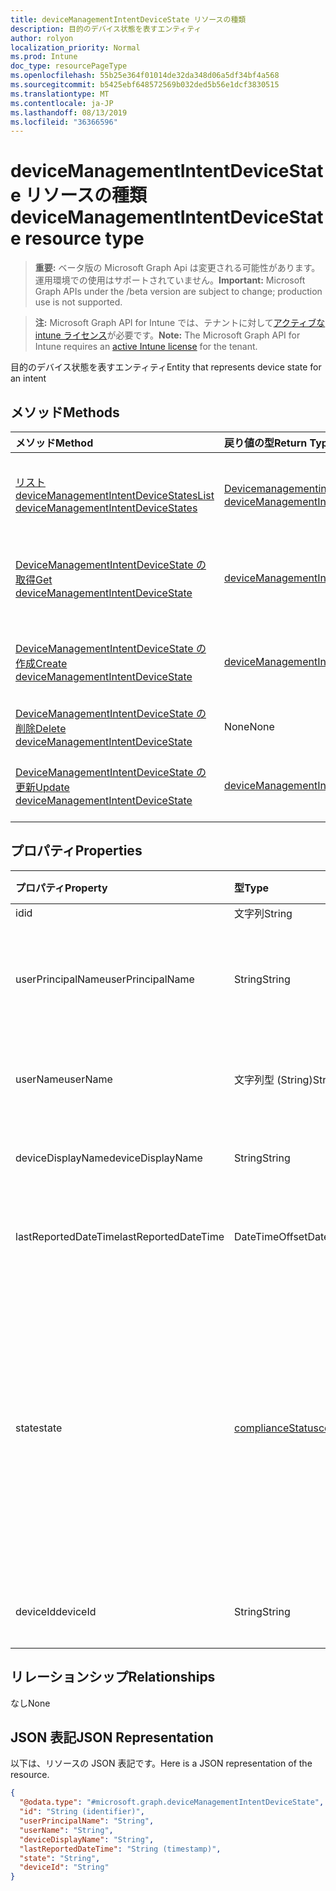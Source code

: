 ```yaml
---
title: deviceManagementIntentDeviceState リソースの種類
description: 目的のデバイス状態を表すエンティティ
author: rolyon
localization_priority: Normal
ms.prod: Intune
doc_type: resourcePageType
ms.openlocfilehash: 55b25e364f01014de32da348d06a5df34bf4a568
ms.sourcegitcommit: b5425ebf648572569b032ded5b56e1dcf3830515
ms.translationtype: MT
ms.contentlocale: ja-JP
ms.lasthandoff: 08/13/2019
ms.locfileid: "36366596"
---
```

# <a name="devicemanagementintentdevicestate-resource-type"></a><span data-ttu-id="22684-103">deviceManagementIntentDeviceState リソースの種類</span><span class="sxs-lookup"><span data-stu-id="22684-103">deviceManagementIntentDeviceState resource type</span></span>

> <span data-ttu-id="22684-104">**重要:** ベータ版の Microsoft Graph Api は変更される可能性があります。運用環境での使用はサポートされていません。</span><span class="sxs-lookup"><span data-stu-id="22684-104">**Important:** Microsoft Graph APIs under the /beta version are subject to change; production use is not supported.</span></span>

> <span data-ttu-id="22684-105">**注:** Microsoft Graph API for Intune では、テナントに対して[アクティブな intune ライセンス](https://go.microsoft.com/fwlink/?linkid=839381)が必要です。</span><span class="sxs-lookup"><span data-stu-id="22684-105">**Note:** The Microsoft Graph API for Intune requires an [active Intune license](https://go.microsoft.com/fwlink/?linkid=839381) for the tenant.</span></span>

<span data-ttu-id="22684-106">目的のデバイス状態を表すエンティティ</span><span class="sxs-lookup"><span data-stu-id="22684-106">Entity that represents device state for an intent</span></span>

## <a name="methods"></a><span data-ttu-id="22684-107">メソッド</span><span class="sxs-lookup"><span data-stu-id="22684-107">Methods</span></span>
|<span data-ttu-id="22684-108">メソッド</span><span class="sxs-lookup"><span data-stu-id="22684-108">Method</span></span>|<span data-ttu-id="22684-109">戻り値の型</span><span class="sxs-lookup"><span data-stu-id="22684-109">Return Type</span></span>|<span data-ttu-id="22684-110">説明</span><span class="sxs-lookup"><span data-stu-id="22684-110">Description</span></span>|
|:---|:---|:---|
|[<span data-ttu-id="22684-111">リスト deviceManagementIntentDeviceStates</span><span class="sxs-lookup"><span data-stu-id="22684-111">List deviceManagementIntentDeviceStates</span></span>](../api/intune-deviceintent-devicemanagementintentdevicestate-list.md)|<span data-ttu-id="22684-112">[Devicemanagementintentdevicestate](../resources/intune-deviceintent-devicemanagementintentdevicestate.md)コレクション</span><span class="sxs-lookup"><span data-stu-id="22684-112">[deviceManagementIntentDeviceState](../resources/intune-deviceintent-devicemanagementintentdevicestate.md) collection</span></span>|<span data-ttu-id="22684-113">[Devicemanagementintentdevicestate](../resources/intune-deviceintent-devicemanagementintentdevicestate.md)オブジェクトのプロパティとリレーションシップをリストします。</span><span class="sxs-lookup"><span data-stu-id="22684-113">List properties and relationships of the [deviceManagementIntentDeviceState](../resources/intune-deviceintent-devicemanagementintentdevicestate.md) objects.</span></span>|
|[<span data-ttu-id="22684-114">DeviceManagementIntentDeviceState の取得</span><span class="sxs-lookup"><span data-stu-id="22684-114">Get deviceManagementIntentDeviceState</span></span>](../api/intune-deviceintent-devicemanagementintentdevicestate-get.md)|[<span data-ttu-id="22684-115">deviceManagementIntentDeviceState</span><span class="sxs-lookup"><span data-stu-id="22684-115">deviceManagementIntentDeviceState</span></span>](../resources/intune-deviceintent-devicemanagementintentdevicestate.md)|<span data-ttu-id="22684-116">[Devicemanagementintentdevicestate](../resources/intune-deviceintent-devicemanagementintentdevicestate.md)オブジェクトのプロパティとリレーションシップを読み取ります。</span><span class="sxs-lookup"><span data-stu-id="22684-116">Read properties and relationships of the [deviceManagementIntentDeviceState](../resources/intune-deviceintent-devicemanagementintentdevicestate.md) object.</span></span>|
|[<span data-ttu-id="22684-117">DeviceManagementIntentDeviceState の作成</span><span class="sxs-lookup"><span data-stu-id="22684-117">Create deviceManagementIntentDeviceState</span></span>](../api/intune-deviceintent-devicemanagementintentdevicestate-create.md)|[<span data-ttu-id="22684-118">deviceManagementIntentDeviceState</span><span class="sxs-lookup"><span data-stu-id="22684-118">deviceManagementIntentDeviceState</span></span>](../resources/intune-deviceintent-devicemanagementintentdevicestate.md)|<span data-ttu-id="22684-119">新しい[Devicemanagementintentdevicestate](../resources/intune-deviceintent-devicemanagementintentdevicestate.md)オブジェクトを作成します。</span><span class="sxs-lookup"><span data-stu-id="22684-119">Create a new [deviceManagementIntentDeviceState](../resources/intune-deviceintent-devicemanagementintentdevicestate.md) object.</span></span>|
|[<span data-ttu-id="22684-120">DeviceManagementIntentDeviceState の削除</span><span class="sxs-lookup"><span data-stu-id="22684-120">Delete deviceManagementIntentDeviceState</span></span>](../api/intune-deviceintent-devicemanagementintentdevicestate-delete.md)|<span data-ttu-id="22684-121">None</span><span class="sxs-lookup"><span data-stu-id="22684-121">None</span></span>|<span data-ttu-id="22684-122">[Devicemanagementintentdevicestate](../resources/intune-deviceintent-devicemanagementintentdevicestate.md)を削除します。</span><span class="sxs-lookup"><span data-stu-id="22684-122">Deletes a [deviceManagementIntentDeviceState](../resources/intune-deviceintent-devicemanagementintentdevicestate.md).</span></span>|
|[<span data-ttu-id="22684-123">DeviceManagementIntentDeviceState の更新</span><span class="sxs-lookup"><span data-stu-id="22684-123">Update deviceManagementIntentDeviceState</span></span>](../api/intune-deviceintent-devicemanagementintentdevicestate-update.md)|[<span data-ttu-id="22684-124">deviceManagementIntentDeviceState</span><span class="sxs-lookup"><span data-stu-id="22684-124">deviceManagementIntentDeviceState</span></span>](../resources/intune-deviceintent-devicemanagementintentdevicestate.md)|<span data-ttu-id="22684-125">[Devicemanagementintentdevicestate](../resources/intune-deviceintent-devicemanagementintentdevicestate.md)オブジェクトのプロパティを更新します。</span><span class="sxs-lookup"><span data-stu-id="22684-125">Update the properties of a [deviceManagementIntentDeviceState](../resources/intune-deviceintent-devicemanagementintentdevicestate.md) object.</span></span>|

## <a name="properties"></a><span data-ttu-id="22684-126">プロパティ</span><span class="sxs-lookup"><span data-stu-id="22684-126">Properties</span></span>
|<span data-ttu-id="22684-127">プロパティ</span><span class="sxs-lookup"><span data-stu-id="22684-127">Property</span></span>|<span data-ttu-id="22684-128">型</span><span class="sxs-lookup"><span data-stu-id="22684-128">Type</span></span>|<span data-ttu-id="22684-129">説明</span><span class="sxs-lookup"><span data-stu-id="22684-129">Description</span></span>|
|:---|:---|:---|
|<span data-ttu-id="22684-130">id</span><span class="sxs-lookup"><span data-stu-id="22684-130">id</span></span>|<span data-ttu-id="22684-131">文字列</span><span class="sxs-lookup"><span data-stu-id="22684-131">String</span></span>|<span data-ttu-id="22684-132">ID</span><span class="sxs-lookup"><span data-stu-id="22684-132">The ID</span></span>|
|<span data-ttu-id="22684-133">userPrincipalName</span><span class="sxs-lookup"><span data-stu-id="22684-133">userPrincipalName</span></span>|<span data-ttu-id="22684-134">String</span><span class="sxs-lookup"><span data-stu-id="22684-134">String</span></span>|<span data-ttu-id="22684-135">デバイスで報告されているユーザープリンシパル名</span><span class="sxs-lookup"><span data-stu-id="22684-135">The user principal name that is being reported on a device</span></span>|
|<span data-ttu-id="22684-136">userName</span><span class="sxs-lookup"><span data-stu-id="22684-136">userName</span></span>|<span data-ttu-id="22684-137">文字列型 (String)</span><span class="sxs-lookup"><span data-stu-id="22684-137">String</span></span>|<span data-ttu-id="22684-138">デバイスで報告されているユーザー名</span><span class="sxs-lookup"><span data-stu-id="22684-138">The user name that is being reported on a device</span></span>|
|<span data-ttu-id="22684-139">deviceDisplayName</span><span class="sxs-lookup"><span data-stu-id="22684-139">deviceDisplayName</span></span>|<span data-ttu-id="22684-140">String</span><span class="sxs-lookup"><span data-stu-id="22684-140">String</span></span>|<span data-ttu-id="22684-141">レポートされているデバイス名</span><span class="sxs-lookup"><span data-stu-id="22684-141">Device name that is being reported</span></span>|
|<span data-ttu-id="22684-142">lastReportedDateTime</span><span class="sxs-lookup"><span data-stu-id="22684-142">lastReportedDateTime</span></span>|<span data-ttu-id="22684-143">DateTimeOffset</span><span class="sxs-lookup"><span data-stu-id="22684-143">DateTimeOffset</span></span>|<span data-ttu-id="22684-144">インテントレポートの最終更新日時</span><span class="sxs-lookup"><span data-stu-id="22684-144">Last modified date time of an intent report</span></span>|
|<span data-ttu-id="22684-145">state</span><span class="sxs-lookup"><span data-stu-id="22684-145">state</span></span>|[<span data-ttu-id="22684-146">complianceStatus</span><span class="sxs-lookup"><span data-stu-id="22684-146">complianceStatus</span></span>](../resources/intune-shared-compliancestatus.md)|<span data-ttu-id="22684-147">目的のデバイス状態。</span><span class="sxs-lookup"><span data-stu-id="22684-147">Device state for an intent.</span></span> <span data-ttu-id="22684-148">可能な値は、`unknown`、`notApplicable`、`compliant`、`remediated`、`nonCompliant`、`error`、`conflict`、`notAssigned` です。</span><span class="sxs-lookup"><span data-stu-id="22684-148">Possible values are: `unknown`, `notApplicable`, `compliant`, `remediated`, `nonCompliant`, `error`, `conflict`, `notAssigned`.</span></span>|
|<span data-ttu-id="22684-149">deviceId</span><span class="sxs-lookup"><span data-stu-id="22684-149">deviceId</span></span>|<span data-ttu-id="22684-150">String</span><span class="sxs-lookup"><span data-stu-id="22684-150">String</span></span>|<span data-ttu-id="22684-151">レポートされているデバイス id</span><span class="sxs-lookup"><span data-stu-id="22684-151">Device id that is being reported</span></span>|

## <a name="relationships"></a><span data-ttu-id="22684-152">リレーションシップ</span><span class="sxs-lookup"><span data-stu-id="22684-152">Relationships</span></span>
<span data-ttu-id="22684-153">なし</span><span class="sxs-lookup"><span data-stu-id="22684-153">None</span></span>

## <a name="json-representation"></a><span data-ttu-id="22684-154">JSON 表記</span><span class="sxs-lookup"><span data-stu-id="22684-154">JSON Representation</span></span>
<span data-ttu-id="22684-155">以下は、リソースの JSON 表記です。</span><span class="sxs-lookup"><span data-stu-id="22684-155">Here is a JSON representation of the resource.</span></span>
<!-- {
  "blockType": "resource",
  "keyProperty": "id",
  "@odata.type": "microsoft.graph.deviceManagementIntentDeviceState"
}
-->
``` json
{
  "@odata.type": "#microsoft.graph.deviceManagementIntentDeviceState",
  "id": "String (identifier)",
  "userPrincipalName": "String",
  "userName": "String",
  "deviceDisplayName": "String",
  "lastReportedDateTime": "String (timestamp)",
  "state": "String",
  "deviceId": "String"
}
```



